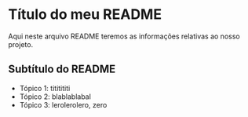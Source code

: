 # Título do meu README

Aqui neste arquivo README teremos as informações relativas ao nosso projeto.

## Subtítulo do README

- Tópico 1: tititititi
- Tópico 2: blablablabal
- Tópico 3: lerolerolero, zero

